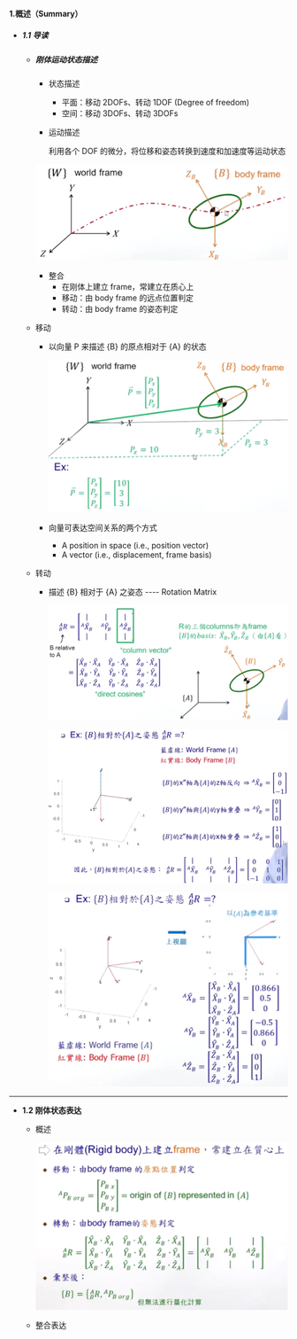 #### 1.概述（Summary）

* ##### 1.1 导读

  * ##### 刚体运动状态描述

    * 状态描述

      * 平面：移动 2DOFs、转动 1DOF (Degree of freedom)
      * 空间：移动 3DOFs、转动 3DOFs

    * 运动描述

      利用各个 DOF 的微分，将位移和姿态转换到速度和加速度等运动状态

    ![avatar](./images/u11_Rigid_body_status.png)

    * 整合
      * 在刚体上建立 frame，常建立在质心上
      * 移动：由 body frame 的远点位置判定
      * 转动：由 body frame 的姿态判定

  * 移动

    * 以向量 P 来描述 {B} 的原点相对于 {A} 的状态

      ![avatar](./images/u11_Rigid_body_vector.png)

    * 向量可表达空间关系的两个方式
      * A position in space (i.e., position vector)
      * A vector (i.e., displacement, frame basis)

  * 转动

    * 描述 {B} 相对于 {A} 之姿态 ---- Rotation Matrix

      ![avatar](./images/u11_Rigid_body_turn_1.png)

      ![avatar](./images/u11_Rigid_body_turn_2.png)

      ![avatar](./images/u11_Rigid_body_turn_3.png)

---

* **1.2 刚体状态表达**

  * 概述

    ![avatar](./images/u12_Rigid_Body_Express_1.png)

  * 整合表达

